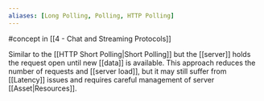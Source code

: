 ```yaml
---
aliases: [Long Polling, Polling, HTTP Polling]
---
```


#concept in [[4 - Chat and Streaming Protocols]]

Similar to the [[HTTP Short Polling|Short Polling]] but the [[server]] holds the request open until new [[data]] is available. This approach reduces the number of requests and [[server load]], but it may still suffer from [[Latency]] issues and requires careful management of server [[Asset|Resources]].

